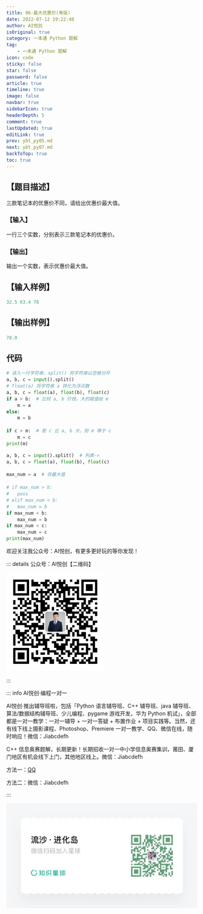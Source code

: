 ```yaml
---
title: 06-最大优惠价(粤版)
date: 2022-07-12 19:22:48
author: AI悦创
isOriginal: true
category: 一本通 Python 题解
tag:
    - 一本通 Python 题解
icon: code
sticky: false
star: false
password: false
article: true
timeline: true
image: false
navbar: true
sidebarIcon: true
headerDepth: 5
comment: true
lastUpdated: true
editLink: true
prev: ybt_py05.md
next: ybt_py07.md
backToTop: true
toc: true
---
```


## 【题目描述】

三款笔记本的优惠价不同，请给出优惠价最大值。

### 【输入】

一行三个实数，分别表示三款笔记本的优惠价。

### 【输出】

输出一个实数，表示优惠价最大值。

## 【输入样例】

```python
32.5 63.4 78
```

## 【输出样例】

```python
78.0
```

## 代码

```python
# 读入一行字符串，split() 将字符串以空格分开
a, b, c = input().split()
# float(a) 将字符串 a 转化为浮点数
a, b, c = float(a), float(b), float(c)
if a > b:  # 比较 a, b 价钱，大的赋值给 m
	m = a
else:
	m = b

if c > m:  # 若 c 比 a, b 大，则 m 等于 c
	m = c
print(m)
```

```python
a, b, c = input().split()  # 列表->
a, b, c = float(a), float(b), float(c)

max_num = a  # 存最大值

# if max_num > b:
# 	pass
# elif max_num < b:
# 	max_num = b
if max_num < b:
	max_num = b
if max_num < c:
	max_num = c
print(max_num)
```

欢迎关注我公众号：AI悦创，有更多更好玩的等你发现！

::: details 公众号：AI悦创【二维码】

![](/gzh.jpg)

:::

::: info AI悦创·编程一对一

AI悦创·推出辅导班啦，包括「Python 语言辅导班、C++ 辅导班、java 辅导班、算法/数据结构辅导班、少儿编程、pygame 游戏开发，华为 Python 机试」，全部都是一对一教学：一对一辅导 + 一对一答疑 + 布置作业 + 项目实践等。当然，还有线下线上摄影课程、Photoshop、Premiere 一对一教学、QQ、微信在线，随时响应！微信：Jiabcdefh

C++ 信息奥赛题解，长期更新！长期招收一对一中小学信息奥赛集训，莆田、厦门地区有机会线下上门，其他地区线上。微信：Jiabcdefh

方法一：[QQ](http://wpa.qq.com/msgrd?v=3&uin=1432803776&site=qq&menu=yes)

方法二：微信：Jiabcdefh

:::

![](/zsxq.jpg)





